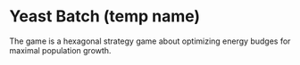 # Yeast Batch (temp name)

The game is a hexagonal strategy game about optimizing energy budges for maximal population growth.

